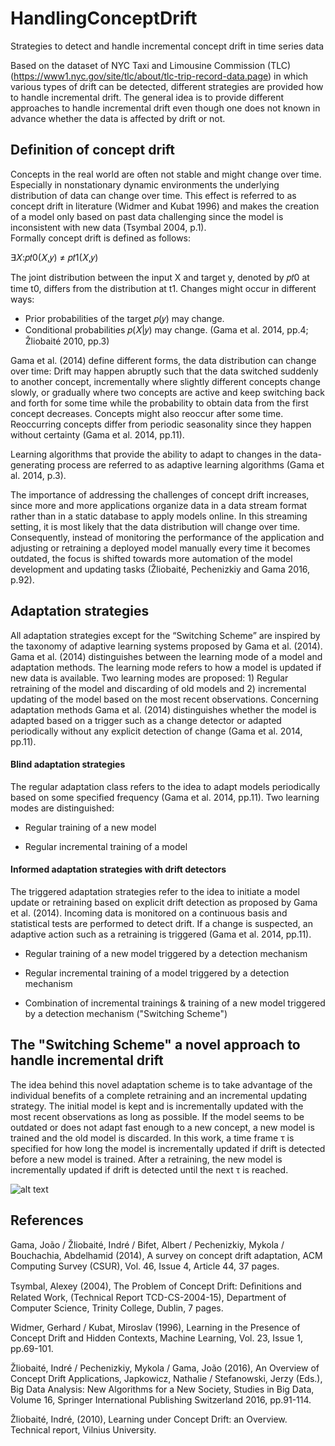 # HandlingConceptDrift
Strategies to detect and handle incremental concept drift in time series data

Based on the dataset of NYC Taxi and Limousine Commission (TLC) (https://www1.nyc.gov/site/tlc/about/tlc-trip-record-data.page) in which various types of drift can be detected, different strategies are provided how to handle incremental drift. The general idea is to provide different approaches to handle incremental drift even though one does not known in advance whether the data is affected by drift or not.

## Definition of concept drift

Concepts in the real world are often not stable and might change over time. Especially in nonstationary dynamic environments the underlying distribution of data can change over time. This effect is referred to as concept drift in literature (Widmer and Kubat 1996) and makes the creation of a model only based on past data challenging since the model is inconsistent with new data (Tsymbal 2004, p.1).  
Formally concept drift is defined as follows: 

∃𝑋:𝑝𝑡0(𝑋,𝑦) ≠ 𝑝𝑡1(𝑋,𝑦) 

The joint distribution between the input X and target y, denoted by 𝑝𝑡0 at time t0, differs from the distribution at t1. Changes might occur in different ways: 
- Prior probabilities of the target 𝑝(𝑦) may change. 
- Conditional probabilities 𝑝(𝑋|𝑦) may change. 
(Gama et al. 2014, pp.4; Žliobaité 2010, pp.3)

Gama et al. (2014) define different forms, the data distribution can change over time: Drift may happen abruptly such that the data switched suddenly to another concept, incrementally where slightly different concepts change slowly, or gradually where two concepts are active and keep switching back and forth for some time while the probability to obtain data from the first concept decreases. Concepts might also reoccur after some time. Reoccurring concepts differ from periodic seasonality since they happen without certainty (Gama et al. 2014, pp.11). 

Learning algorithms that provide the ability to adapt to changes in the data-generating process are referred to as adaptive learning algorithms (Gama et al. 2014, p.3). 

The importance of addressing the challenges of concept drift increases, since more and more applications organize data in a data stream format rather than in a static database to apply models online. In this streaming setting, it is most likely that the data distribution will change over time. Consequently, instead of monitoring the performance of the application and adjusting or retraining a deployed model manually every time it becomes outdated, the focus is shifted towards more automation of the model development and updating tasks (Žliobaité, Pechenizkiy and Gama 2016, p.92). 



## Adaptation strategies 

All adaptation strategies except for the “Switching Scheme” are inspired by the taxonomy of adaptive learning systems proposed by Gama et al. (2014). Gama et al. (2014) distinguishes between the learning mode of a model and adaptation methods. The learning mode refers to how a model is updated if new data is available. Two learning modes are proposed: 1) Regular retraining of the model and discarding of old models and 2) incremental updating of the model based on the most recent observations. Concerning adaptation methods Gama et al. (2014) distinguishes whether the model is adapted based on a trigger such as a change detector or adapted periodically without any explicit detection of change (Gama et al. 2014, pp.11). 

#### Blind adaptation strategies

The regular adaptation class refers to the idea to adapt models periodically based on some specified frequency (Gama et al. 2014, pp.11).  Two learning modes are distinguished:

- Regular training of a new model

- Regular incremental training of a model

#### Informed adaptation strategies with drift detectors

The triggered adaptation strategies refer to the idea to initiate a model update or retraining based on explicit drift detection as proposed by Gama et al. (2014). Incoming data is monitored on a continuous basis and statistical tests are performed to detect drift. If a change is suspected, an adaptive action such as a retraining is triggered (Gama et al. 2014, pp.11). 

- Regular training of a new model triggered by a detection mechanism

- Regular incremental training of a model triggered by a detection mechanism

- Combination of incremental trainings & training of a new model triggered by a detection mechanism ("Switching Scheme")


## The "Switching Scheme" a novel approach to handle incremental drift
The idea behind this novel adaptation scheme is to take advantage of the individual benefits of a complete retraining and an incremental updating strategy. The initial model is kept and is incrementally updated with the most recent observations as long as possible. If the model seems to be outdated or does not adapt fast enough to a new concept, a new model is trained and the old model is discarded. 
In this work, a time frame τ is specified for how long the model is incrementally updated if drift is detected before a new model is trained. After a retraining, the new model is incrementally updated if drift is detected until the next τ is reached.

![alt text](http://url/to/img.png)

## References


Gama, João / Žliobaité, Indré / Bifet, Albert / Pechenizkiy, Mykola / Bouchachia, Abdelhamid (2014), A survey on concept drift adaptation, ACM Computing Survey (CSUR), Vol. 46, Issue 4, Article 44, 37 pages.

Tsymbal, Alexey (2004), The Problem of Concept Drift: Deﬁnitions and Related Work, (Technical Report TCD-CS-2004-15), Department of Computer Science, Trinity College, Dublin, 7 pages.

Widmer, Gerhard / Kubat, Miroslav (1996), Learning in the Presence of Concept Drift and Hidden Contexts, Machine Learning, Vol. 23, Issue 1, pp.69-101. 

Žliobaité, Indré / Pechenizkiy, Mykola / Gama, João (2016), An Overview of Concept Drift Applications, Japkowicz, Nathalie / Stefanowski, Jerzy (Eds.), Big Data Analysis: New Algorithms for a New Society, Studies in Big Data, Volume 16, Springer International Publishing Switzerland 2016, pp.91-114. 

Žliobaité, Indré, (2010), Learning under Concept Drift: an Overview. Technical report, Vilnius University.
